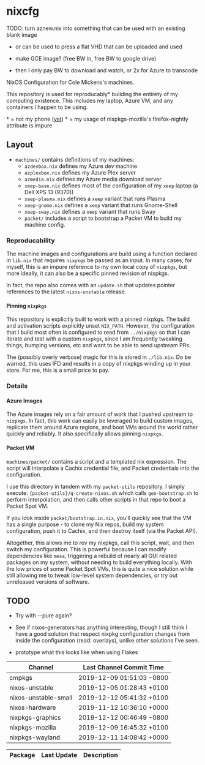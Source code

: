 # nixcfg


TODO: turn aznew.nix into something that can be used with an existing blank image
   - or can be used to press a flat VHD that can be uploaded and used

   - make GCE image? (free BW in, free BW to google drive)
   - then I only pay BW to download and watch, or 2x for Azure to transcode

NixOS Configuration for Cole Mickens's machines.

This repository is used for reproducably\* building the entirety of my computing existence. This includes my laptop, Azure VM, and any containers I happen to be using.

\* = not my phone ([yet](nixos-mobile))
\* = my usage of nixpkgs-mozilla's firefox-nightly attribute is impure

## Layout

* `machines/` contains definitions of my machines:
  * `azdevbox.nix` defines my Azure dev machine
  * `azplexbox.nix` defines my Azure Plex server
  * `azmedia.nix` defines my Azure media download server
  * `xeep-base.nix` defines most of the configuration of my `xeep` laptop (a Dell XPS 13 (9370))
  * `xeep-plasma.nix` defines a `xeep` variant that runs Plasma
  * `xeep-gnome.nix` defines a `xeep` variant that runs Gnome-Shell
  * `xeep-sway.nix` defines a `xeep` variant that runs Sway
  * `packet/` includes a script to bootstrap a Packet VM to build my machine config.


### Reproducability

The machine images and configurations are build using a function declared in `lib.nix` that requires `nixpkgs` be passed as an input. In many cases, for myself, this is an impure reference to my own local copy of `nixpkgs`, but more ideally, it can also be a specific pinned revision of nixpkgs.

In fact, the repo also comes with an `update.sh` that updates pointer references to the latest `nixos-unstable` release.

#### Pinning `nixpkgs`

This repository is explicitly built to work with a pinned nixpkgs. The build and activation scripts explicitly unset `NIX_PATH`. However, the configuration that I build most often is configured to read from `../nixpkgs` so that I can iterate and test with a custom `nixpkgs`, since I am frequently tweaking things, bumping versions, etc and want to be able to send upstream PRs.

The (possibly overly verbose) magic for this is stored in `./lib.nix`. Do be warned, this uses IFD and results in a copy of nixpkgs winding up in your store. For me, this is a small price to pay.

### Details

#### Azure Images

The Azure images rely on a fair amount of work that I pushed upstream to `nixpkgs`. In fact, this work can easily be leveraged to build custom images, replicate them around Azure regions, and boot VMs around the world rather quickly and reliably. It also specifically allows pinning `nixpkgs`.


#### Packet VM

`machines/packet/` contains a script and a templated nix expression. The script will interpolate a Cachix credential file, and Packet credentials into the configuration.

I use this directory in tandem with my `packet-utils` repository. I simply execute: `{packet-utils}/q-create-nixos.sh`  which calls `gen-bootstrap.sh` to perform interpolation, and then calls other scripts in that repo to boot a Packet Spot VM.

If you look inside `packet/bootstrap.in.nix`, you'll quickly see that the VM has a single purpose - to clone my Nix repos, build my system configuration, push it to Cachix, and then destroy itself (via the Packet API).

Altogether, this allows me to rev my nixpkgs, call this script, wait, and then switch my configuration. This is powerful because I can modify dependencies like `mesa`, triggering a rebuild of nearly all GUI related packages on my system, without needing to build everything locally. With the low prices of some Packet Spot VMs, this is quite a nice solution while still allowing me to tweak low-level system dependencies, or try out unreleased versions of software.

## TODO

* Try with --pure again?
* See if nixos-generators has anything interesting, though I still think I have a good solution that respect nixpkg configuration changes from inside the configuration (read: overlays), unlike other solutions I've seen.

 * prototype what this looks like when using Flakes

<!--nixpkgs-->
| Channel | Last Channel Commit Time |
| ------- | ------------------------ |
| cmpkgs | 2019-12-09 01:51:03 -0800 |
| nixos-unstable | 2019-12-05 01:28:43 +0100 |
| nixos-unstable-small | 2019-12-12 05:41:32 +0100 |
| nixos-hardware | 2019-11-12 10:36:10 +0000 |
| nixpkgs-graphics | 2019-12-12 00:46:49 -0800 |
| nixpkgs-mozilla | 2019-12-09 16:45:32 +0100 |
| nixpkgs-wayland | 2019-12-11 14:08:42 +0000 |
<!--nixpkgs-->

<!--pkgs-->
| Package | Last Update | Description |
| ------- | ----------- | ----------- |
<!--pkgs-->
